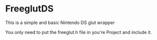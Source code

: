 # FreeglutDS
This is a simple and basic Nintendo DS glut wrapper

You only need to put the freeglut.h file in you're
Project and include it.
